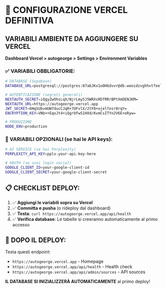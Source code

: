 # 🚀 CONFIGURAZIONE VERCEL DEFINITIVA

## VARIABILI AMBIENTE DA AGGIUNGERE SU VERCEL

**Dashboard Vercel > autogeorge > Settings > Environment Variables**

### ✅ VARIABILI OBBLIGATORIE:

```bash
# DATABASE (Supabase)
DATABASE_URL=postgresql://postgres:87a6JKx1oOHGdvvr@db.weoidzvghhvtfeelctxi.supabase.co:5432/postgres

# AUTENTICAZIONE (segreti generati)
NEXTAUTH_SECRET=iQgyZwOhsLqX/NjrLmy5J5WRXsRDfRRrBPtXmDENJKM=
NEXTAUTH_URL=https://autogeorge.vercel.app
JWT_SECRET=6HqSUbvmUW7ducCJqR+7UFvlX/2tF8+ojelfesr0rqY=
ENCRYPTION_KEY=VNb++EqoJt4+iQgrUfwS1HXd/KvmCsITYn2V6E+oRyw=

# PRODUZIONE
NODE_ENV=production
```

### 🔧 VARIABILI OPZIONALI (se hai le API keys):

```bash
# AI SERVICE (se hai Perplexity)
PERPLEXITY_API_KEY=pplx-your-api-key-here

# OAUTH (se vuoi login social)
GOOGLE_CLIENT_ID=your-google-client-id
GOOGLE_CLIENT_SECRET=your-google-client-secret
```

## 📋 CHECKLIST DEPLOY:

1. ✅ **Aggiungi le variabili sopra su Vercel**
2. ✅ **Committa e pusha** (o rideploy dal dashboard)
3. ✅ **Testa**: `curl https://autogeorge.vercel.app/api/health`
4. ✅ **Verifica database**: Le tabelle si creeranno automaticamente al primo accesso

## 🎯 DOPO IL DEPLOY:

Testa questi endpoint:
- `https://autogeorge.vercel.app` - Homepage
- `https://autogeorge.vercel.app/api/health` - Health check
- `https://autogeorge.vercel.app/api/admin/sources` - API sources

**IL DATABASE SI INIZIALIZZERÀ AUTOMATICAMENTE** al primo deploy!
